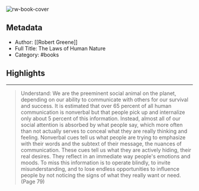 ![rw-book-cover](https://images-na.ssl-images-amazon.com/images/I/41Xc%2BnZTKdL._SL200_.jpg)

## Metadata
- Author: [[Robert Greene]]
- Full Title: The Laws of Human Nature
- Category: #books

## Highlights
***

> Understand: We are the preeminent social animal on the planet, depending on our ability to communicate with others for our survival and success. It is estimated that over 65 percent of all human communication is nonverbal but that people pick up and internalize only about 5 percent of this information. Instead, almost all of our social attention is absorbed by what people say, which more often than not actually serves to conceal what they are really thinking and feeling. Nonverbal cues tell us what people are trying to emphasize with their words and the subtext of their message, the nuances of communication. These cues tell us what they are actively hiding, their real desires. They reflect in an immediate way people's emotions and moods. To miss this information is to operate blindly, to invite misunderstanding, and to lose endless opportunities to influence people by not noticing the signs of what they really want or need. (Page 79)

